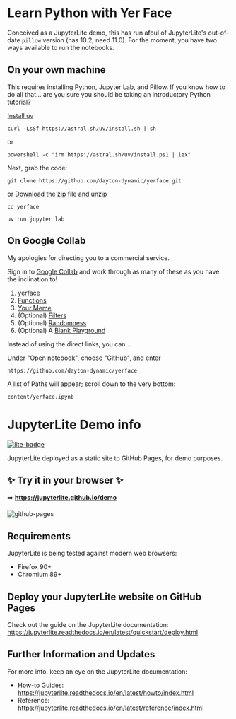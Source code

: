 # Learn Python with Yer Face

Conceived as a JupyterLite demo, this has run afoul of JupyterLite's 
out-of-date `pillow` version (has 10.2, need 11.0).  For the moment, 
you have two ways available to run the notebooks.

## On your own machine

This requires installing Python, Jupyter Lab, and Pillow.  If you 
know how to do all that... are you sure you should be taking an 
introductory Python tutorial?

[Install uv](https://docs.astral.sh/uv/) 

    curl -LsSf https://astral.sh/uv/install.sh | sh

or 

    powershell -c "irm https://astral.sh/uv/install.ps1 | iex"

Next, grab the code:

    git clone https://github.com/dayton-dynamic/yerface.git

or [Download the zip file](https://github.com/dayton-dynamic/yerface/archive/refs/heads/main.zip) and unzip

    cd yerface 

    uv run jupyter lab

## On Google Collab

My apologies for directing you to a commercial service.

Sign in to [Google Collab](https://colab.research.google.com/) and 
work through as many of these as you have the inclination to!

1. [yerface](https://colab.research.google.com/github/dayton-dynamic/yerface/blob/main/content/yerface.ipynb)
1. [Functions](https://colab.research.google.com/github/dayton-dynamic/yerface/blob/main/content/functions.ipynb)
1. [Your Meme](https://colab.research.google.com/github/dayton-dynamic/yerface/blob/main/content/meme.ipynb)
1. (Optional) [Filters](https://colab.research.google.com/github/dayton-dynamic/yerface/blob/main/content/filters.ipynb)
1. (Optional) [Randomness](https://colab.research.google.com/github/dayton-dynamic/yerface/blob/main/content/randomness.ipynb)
1. (Optional) A [Blank Playground](https://colab.research.google.com/github/dayton-dynamic/yerface/blob/main/content/blank.ipynb)

Instead of using the direct links, you can...

Under "Open notebook", choose "GitHub", and enter

    https://github.com/dayton-dynamic/yerface

A list of Paths will appear; scroll down to the very bottom:

    content/yerface.ipynb



# JupyterLite Demo info

[![lite-badge](https://jupyterlite.rtfd.io/en/latest/_static/badge.svg)](https://jupyterlite.github.io/demo)

JupyterLite deployed as a static site to GitHub Pages, for demo purposes.

## ✨ Try it in your browser ✨

➡️ **https://jupyterlite.github.io/demo**

![github-pages](https://user-images.githubusercontent.com/591645/120649478-18258400-c47d-11eb-80e5-185e52ff2702.gif)

## Requirements

JupyterLite is being tested against modern web browsers:

- Firefox 90+
- Chromium 89+

## Deploy your JupyterLite website on GitHub Pages

Check out the guide on the JupyterLite documentation: https://jupyterlite.readthedocs.io/en/latest/quickstart/deploy.html

## Further Information and Updates

For more info, keep an eye on the JupyterLite documentation:

- How-to Guides: https://jupyterlite.readthedocs.io/en/latest/howto/index.html
- Reference: https://jupyterlite.readthedocs.io/en/latest/reference/index.html
